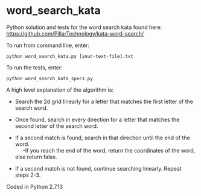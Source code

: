 # word_search_kata

Python solution and tests for the word search kata found here: https://github.com/PillarTechnology/kata-word-search/

To run from command line, enter:

`python word_search_kata.py [your-text-file].txt`

To run the tests, enter:

`python word_search_kata_specs.py`

A high level explanation of the algorithm is:
  * Search the 2d grid linearly for a letter that matches the first letter of the search word.

  * Once found, search in every direction for a letter that matches the second letter of the search word.
  * If a second match is found, search in that direction until the end of the word.
  <br>&nbsp;&nbsp;&nbsp;&nbsp; -If you reach the end of the word, return the coordinates of the word, else return false.
  
  * If a second match is not found, continue searching linearly. Repeat steps 2-3.
  
Coded in Python 2.7.13
